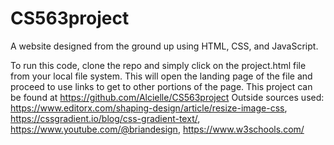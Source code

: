 # CS563project
A website designed from the ground up using HTML, CSS, and JavaScript.

To run this code, clone the repo and simply click on the project.html file from your local file system. This will open the landing page of the file and proceed to use links to get to other portions of the page.
This project can be found at https://github.com/Alcielle/CS563project
Outside sources used: https://www.editorx.com/shaping-design/article/resize-image-css, https://cssgradient.io/blog/css-gradient-text/, https://www.youtube.com/@briandesign, https://www.w3schools.com/

